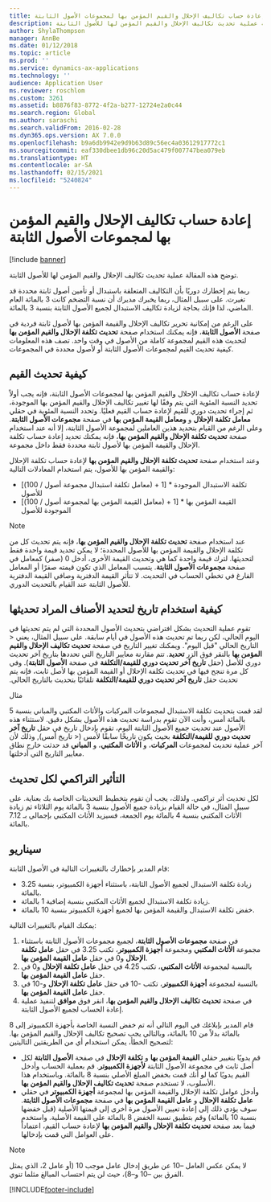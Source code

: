 ```yaml
---
title: إعادة حساب تكاليف الإحلال والقيم المؤمن بها لمجموعات الأصول الثابتة
description: توضح هذه المقالة عملية تحديث تكاليف الإحلال والقيم المؤمن لها للأصول الثابتة.
author: ShylaThompson
manager: AnnBe
ms.date: 01/12/2018
ms.topic: article
ms.prod: ''
ms.service: dynamics-ax-applications
ms.technology: ''
audience: Application User
ms.reviewer: roschlom
ms.custom: 3261
ms.assetid: b8876f83-8772-4f2a-b277-12724e2a0c44
ms.search.region: Global
ms.author: saraschi
ms.search.validFrom: 2016-02-28
ms.dyn365.ops.version: AX 7.0.0
ms.openlocfilehash: b9a6db9942e9d9b63d89c56ec4a03612917772c1
ms.sourcegitcommit: eaf330dbee1db96c20d5ac479f007747bea079eb
ms.translationtype: HT
ms.contentlocale: ar-SA
ms.lasthandoff: 02/15/2021
ms.locfileid: "5240824"
---
```

# <a name="recalculate-replacement-costs-and-insured-values-for-fixed-asset-groups"></a>إعادة حساب تكاليف الإحلال والقيم المؤمن بها لمجموعات الأصول الثابتة

[!include [banner](../includes/banner.md)]

توضح هذه المقالة عملية تحديث تكاليف الإحلال والقيم المؤمن لها للأصول الثابتة.

ربما يتم إخطارك دوريًا بأن التكاليف المتعلقة باستبدال أو تأمين أصول ثابتة محددة قد تغيرت. على سبيل المثال، ربما يخبرك مديرك أن نسبة التضخم كانت 3 بالمائة العام الماضي، لذا فإنك بحاجة لزيادة تكاليف الاستبدال لجميع الأصول الثابتة بنسبة 3 بالمائة. 

على الرغم من إمكانية تحرير تكاليف الإحلال والقيمة المؤمن بها لأصول ثابتة فردية في صفحة **الأصول الثابتة**، فإنه يمكنك استخدام صفحة **تحديث تكلفة الإحلال والقيم المؤمن بها‬** لتحديث هذه القيم لمجموعة كاملة من الأصول في وقت واحد. تصف هذه المعلومات كيفية تحديث القيم لمجموعات الأصول الثابتة أو لأصول محددة في المجموعات.

## <a name="how-values-are-updated"></a> كيفية تحديث القيم
لإعادة حساب تكاليف الإحلال والقيم المؤمن بها لمجموعات الأصول الثابتة، فإنه يجب أولاً تحديد النسبة المئوية التي يتم وفقًا لها تغيير تكاليف الإحلال والقيم المؤمن بها الموجودة، ثم إجراء تحديث دوري للقيم لإعادة حساب القيم فعليًا. وتحدد النسبة المئوية في حقلي **معامل تكلفة الإحلال** و **ومعامل القيمة المؤمن بها** في صفحة **مجموعات الأصول الثابتة**. وعلى الرغم من القيام بتحديد هذين العاملين لمجموعة الأصول الثابتة، إلا أنه عند استخدام صفحة **تحديث تكلفة الإحلال والقيم المؤمن بها‬**، فإنه يمكنك تحديد إعادة حساب تكلفة الإحلال والقيمة المؤمن بها لأصول ثابتة محددة فقط داخل مجموعة. 

وعند استخدام صفحة **تحديث تكلفة الإحلال والقيم المؤمن بها** لإعادة حساب تكلفة الإحلال والقيمة المؤمن بها للأصول، يتم استخدام المعادلات التالية:

-   \[(معامل تكلفة استبدال مجموعة أصول / 100) + 1\] \* تكلفة الاستبدال الموجودة للأصول
-   \[(معامل القيمة المؤمن بها لمجموعة أصول / 100) + 1\] \* القيمة المؤمن بها الموجودة للأصول

> [!NOTE] 
> عند استخدام صفحة **تحديث تكلفة الإحلال والقيم المؤمن بها**، فإنه يتم تحديث كل من تكلفة الإحلال والقيمة المؤمن بها للأصول المحددة؛ لا يمكن تحديد قيمة واحدة فقط لتحديثها. لترك قيمة واحدة كما هي وتحديث القيمة الأخرى، أدخل 0 (صفر) كمعامل في صفحة **مجموعات الأصول الثابتة**. يتسبب المعامل الذي تكون قيمته صفرًا أو المعامل الفارغ في تخطي الحساب في التحديث. لا تتأثر القيمة الدفترية وصافي القيمة الدفترية للأصول الثابتة عند القيام بالتحديث الدوري. 

## <a name="how-to-use-a-date-to-select-which-items-to-update"></a> كيفية استخدام تاريخ لتحديد الأصناف المراد تحديثها
تقوم عملية التحديث بشكل افتراضي بتحديث الأصول المحددة التي لم يتم تحديثها في اليوم الحالي، لكن ربما تم تحديث هذه الأصول في أيام سابقة. ‏‫على سبيل المثال، يعني &lt; التاريخ الحالي "قبل اليوم". ويمكنك تغيير التاريخ في صفحة **تحديث تكاليف الإحلال والقيم المؤمن بها** بالنقر فوق الزر **تحديد**. تتم مقارنة معايير التاريخ التي تحددها بتاريخ آخر تحديث دوري للأصل (حقل **تاريخ آخر تحديث دوري للقيمة/التكلفة** في صفحة **الأصول الثابتة**). وفي كل مرة تنجح فيها في تحديث تكلفة الإحلال أو القيمة المؤمن بها لأصل ثابت، فإنه يتم تحديث حقل **تاريخ آخر تحديث دوري للقيمة/التكلفة** تلقائيًا بتحديث بالتاريخ الحالي. 

مثال 

لقد قمت بتحديث تكلفة الاستبدال لمجموعات المركبات والأثاث المكتبي والمباني بنسبة 5 بالمائة أمس، وأنت الآن تقوم بدراسة تحديث هذه الأصول بشكل دقيق. لاستثناء هذه الأصول عند تحديث جميع الأصول الثابتة اليوم، تقوم بإدخال تاريخ في حقل **تاريخ آخر تحديث دوري للقيمة/التكلفة‬** بحيث يكون تاريخًا سابقًا لأمس (&lt; تاريخ أمس), وذلك لأن آخر عملية تحديث لمجموعات **المركبات**، و **الأثاث المكتبي**، و **المباني** قد حدثت خارج نطاق معايير التاريخ التي أدخلتها.

## <a name="cumulative-effect-of-each-update"></a> التأثير التراكمي لكل تحديث
لكل تحديث أثر تراكمي. ولذلك، يجب أن تقوم بتخطيط التحديثات الخاصة بك بعناية. على سبيل المثال، في حالة القيام بزيادة جميع الأصول بنسبة 3 بالمائة يوم الثلاثاء ثم زيادة الأثاث المكتبي بنسبة 4 بالمائة يوم الجمعة، فسيزيد الأثاث المكتبي بإجمالي بـ 7.12 بالمائة.

## <a name="scenario"></a>سيناريو
قام المدير بإخطارك بالتغييرات التالية في الأصول الثابتة:
-   زيادة تكلفة الاستبدال لجميع الأصول الثابتة، باستثناء أجهزة الكمبيوتر، بنسبة 3.25 بالمائة.
-   زيادة تكلفة الاستبدال لجميع الأثاث المكتبي بنسبة إضافية 1 بالمائة.
-   خفض تكلفة الاستبدال والقيمة المؤمن بها لجميع أجهزة الكمبيوتر بنسبة 10 بالمائة.

يمكنك القيام بالتغييرات التالية:
1.  في صفحة **مجموعات الأصول الثابتة**، لجميع مجموعات الأصول الثابتة باستثناء مجموعة **الأثاث المكتبي** ومجموعة **أجهزة الكمبيوتر**، تكتب 3.25 في حقل **عامل تكلفة الإحلال** و0 في حقل **عامل القيمة المؤمن بها**.
2.  بالنسبة لمجموعة **الأثاث المكتبي**، تكتب 4.25 في حقل **عامل تكلفة الإحلال** و0 في حقل **عامل القيمة المؤمن بها**.
3.  بالنسبة لمجموعة **أجهزة الكمبيوتر**، تكتب -10 في حقل **عامل تكلفة الإحلال** و-10 في حقل **عامل القيمة المؤمن بها**.
4.  في صفحة **تحديث تكاليف الإحلال والقيم المؤمن بها**، انقر فوق **موافق** لتنفيذ عملية إعادة الحساب لجميع الأصول الثابتة.

قام المدير بإبلاغك في اليوم التالي أنه تم خفض النسبة الخاصة بأجهزة الكمبيوتر إلى 8 بالمائة بدلاً من 10 بالمائة، وبالتالي يجب تصحيح تكاليف الإحلال والقيم المؤمن بها. لتصحيح الخطأ، يمكن استخدام أي من الطريقتين التاليتين:
-   قم يدويًا بتغيير حقلي **القيمة المؤمن بها** و **تكلفة الإحلال** في صفحة **الأصول الثابتة** لكل أصل ثابت في مجموعة الأصول الثابتة **لأجهزة الكمبيوتر**. قم بعملية الحساب وأدخل القيم يدويًا كما لو أنك قمت بخفض المبلغ الأصلي بنسبة 8 بالمائة. وباستخدام هذا الأسلوب، لا تستخدم صفحة **تحديث تكاليف الإحلال والقيم المؤمن بها**.
-   وأدخل عوامل تكلفة الإحلال والقيمة المؤمن بها لمجموعة **أجهزة الكمبيوتر** في حقلي **عامل تكلفة الإحلال** و **عامل القيمة المؤمن بها** في صفحة **مجموعات الأصول الثابتة**. سوف يؤدي ذلك إلى إعادة تعيين الأصول مرة أخرى إلى قيمتها الأصلية (قبل خفضها بنسبة 10 بالمائة) وقم بتطبيق نسبة الخفض 8 بالمائة على القيمة الأصلية. واستخدم فيما بعد صفحة **تحديث تكلفة الإحلال والقيم المؤمن بها‬** لإعادة حساب القيم، اعتماداً على العوامل التي قمت بإدخالها.

> [!NOTE]  
> لا يمكن عكس العامل –10 عن طريق إدخال عامل موجب 10 (أو عامل 2، الذي يمثل الفرق بين –10 و–8)، حيث لن يتم احتساب المبالغ مثلما تنوي. 







[!INCLUDE[footer-include](../../includes/footer-banner.md)]